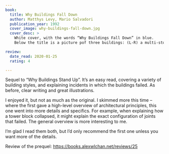 ```yaml
---
book:
  title: Why Buildings Fall Down
  author: Matthys Levy, Mario Salvadori
  publication_year: 1992
  cover_image: why-buildings-fall-down.jpg
  cover_desc: >
    White cover, with the words “Why Buildings Fall Down” in blue.
    Below the title is a picture pof three buildings: (L-R) a multi-storey white building with rectangular windows, the Leaning Tower of Pisa on a blue-ish background, and a line of circular columns on a brown-ish background.

review:
  date_read: 2020-01-25
  rating: 4

---
```


Sequel to “Why Buildings Stand Up”. It’s an easy read, covering a variety of building styles, and explaining incidents in which the buildings failed. As before, clear writing and great illustrations.

I enjoyed it, but not as much as the original. I skimmed more this time – where the first gave a high-level overview of architectural principles, this one went into more details and specifics. For example, when explaining how a tower block collapsed, it might explain the exact configuration of joints that failed. The general overview is more interesting to me.

I’m glad I read them both, but I’d only recommend the first one unless you want more of the details.

Review of the prequel: <https://books.alexwlchan.net/reviews/25>
